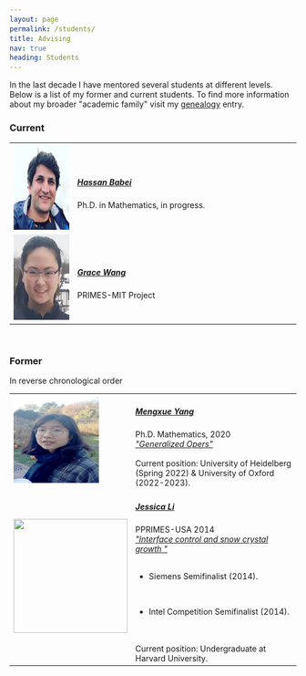 ```yaml
---
layout: page
permalink: /students/
title: Advising
nav: true
heading: Students
---
```


In the last decade I have mentored several students at different levels. Below is a list of my former and current students.  To find more information about my broader "academic family" visit my <a href="https://www.mathgenealogy.org/id.php?id=171532">genealogy</a> entry. 

<h3>Current</h3>
 

<table cellpadding="8" width="100%">

<tr>
<td width="20%">
<img src="/assets/img/hassan.jpg" height="150px" width="150px">
</td>
<td width="70%">
<h5><a href="https://hbabae2.people.uic.edu/"><b>Hassan Babei</b></a></h5>
Ph.D. in Mathematics, in progress. 
</td>
</tr>


<tr>
<td width="20%">
<img src="/assets/img/grace.jpg" height="150px" width="150px">
</td>
<td width="70%">
<h5><a href="https://math.mit.edu/research/highschool/primes/index.php"><b>Grace Wang</b></a></h5>
PRIMES-MIT Project</td>
</tr>

 
</tr></table>


<br>

<h3>Former</h3>
In reverse chronological order

<table cellpadding="8" width="100%">
<tr>
<td width="20%">
<img src="/assets/img/mengxue.jpg" height="150px" width="150px">
</td>
<td width="70%">
<h5><a href="http://homepages.math.uic.edu/~myang59/teaching.html"><b>Mengxue Yang</b></a></h5>
Ph.D. Mathematics, 2020<br>
<a href="/assets/pdf/Heinecke20_phd.pdf"><i>"Generalized Opers"</i></a><br><br>
Current position: University of Heidelberg (Spring 2022) & University of Oxford (2022-2023). 
</td>
</tr>
 

<tr>
<td>
<img src="/assets/img/jessica.jpg" height="200px" width="200px">
</td>
<td>
<h5><a href="https://ben.fish/"><b>Jessica Li</b></a></h5>
PPRIMES-USA  2014<br>
<a href="/assets/pdf/Fish18_phd.pdf"><i>"Interface control and snow crystal growth
"</i></a><br><br>

- Siemens Semifinalist (2014).
</br>

- Intel Competition Semifinalist (2014). 

</br>
</br>
Current position:   Undergraduate at Harvard University.
</td>
</tr>



 
</table>